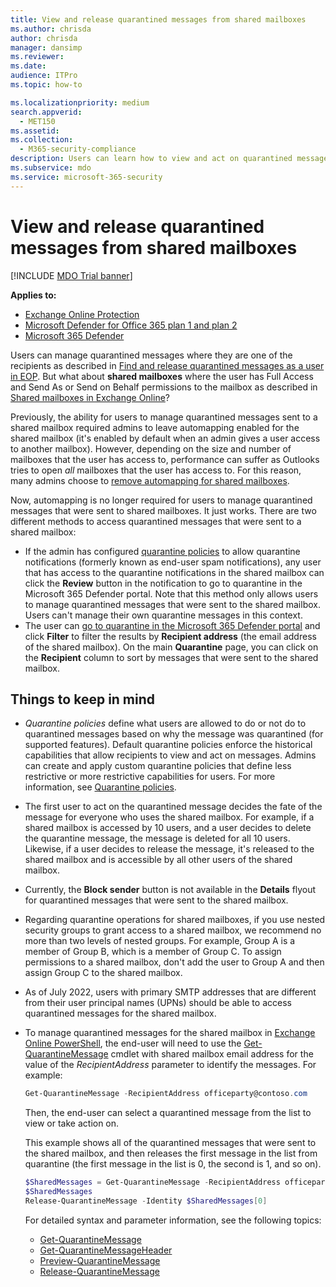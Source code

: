 ```yaml
---
title: View and release quarantined messages from shared mailboxes
ms.author: chrisda
author: chrisda
manager: dansimp
ms.reviewer: 
ms.date: 
audience: ITPro
ms.topic: how-to

ms.localizationpriority: medium
search.appverid: 
  - MET150
ms.assetid: 
ms.collection: 
  - M365-security-compliance
description: Users can learn how to view and act on quarantined messages that were sent to shared mailboxes that they have permissions to.
ms.subservice: mdo
ms.service: microsoft-365-security
---
```


# View and release quarantined messages from shared mailboxes

[!INCLUDE [MDO Trial banner](../includes/mdo-trial-banner.md)]

**Applies to:**
- [Exchange Online Protection](exchange-online-protection-overview.md)
- [Microsoft Defender for Office 365 plan 1 and plan 2](defender-for-office-365.md)
- [Microsoft 365 Defender](../defender/microsoft-365-defender.md)

Users can manage quarantined messages where they are one of the recipients as described in [Find and release quarantined messages as a user in EOP](find-and-release-quarantined-messages-as-a-user.md). But what about **shared mailboxes** where the user has Full Access and Send As or Send on Behalf permissions to the mailbox as described in [Shared mailboxes in Exchange Online](/exchange/collaboration-exo/shared-mailboxes)?

Previously, the ability for users to manage quarantined messages sent to a shared mailbox required admins to leave automapping enabled for the shared mailbox (it's enabled by default when an admin gives a user access to another mailbox). However, depending on the size and number of mailboxes that the user has access to, performance can suffer as Outlooks tries to open _all_ mailboxes that the user has access to. For this reason, many admins choose to [remove automapping for shared mailboxes](/outlook/troubleshoot/profiles-and-accounts/remove-automapping-for-shared-mailbox).

Now, automapping is no longer required for users to manage quarantined messages that were sent to shared mailboxes. It just works. There are two different methods to access quarantined messages that were sent to a shared mailbox:

- If the admin has configured [quarantine policies](quarantine-policies.md) to allow quarantine notifications (formerly known as end-user spam notifications), any user that has access to the quarantine notifications in the shared mailbox can click the **Review** button in the notification to go to quarantine in the Microsoft 365 Defender portal. Note that this method only allows users to manage quarantined messages that were sent to the shared mailbox. Users can't manage their own quarantine messages in this context.
- The user can [go to quarantine in the Microsoft 365 Defender portal](find-and-release-quarantined-messages-as-a-user.md) and click **Filter** to filter the results by **Recipient address** (the email address of the shared mailbox). On the main **Quarantine** page, you can click on the **Recipient** column to sort by messages that were sent to the shared mailbox.

## Things to keep in mind

- _Quarantine policies_ define what users are allowed to do or not do to quarantined messages based on why the message was quarantined (for supported features). Default quarantine policies enforce the historical capabilities that allow recipients to view and act on messages. Admins can create and apply custom quarantine policies that define less restrictive or more restrictive capabilities for users. For more information, see [Quarantine policies](quarantine-policies.md).

- The first user to act on the quarantined message decides the fate of the message for everyone who uses the shared mailbox. For example, if a shared mailbox is accessed by 10 users, and a user decides to delete the quarantine message, the message is deleted for all 10 users. Likewise, if a user decides to release the message, it's released to the shared mailbox and is accessible by all other users of the shared mailbox.

- Currently, the **Block sender** button is not available in the **Details** flyout for quarantined messages that were sent to the shared mailbox.

- Regarding quarantine operations for shared mailboxes, if you use nested security groups to grant access to a shared mailbox, we recommend no more than two levels of nested groups. For example, Group A is a member of Group B, which is a member of Group C. To assign permissions to a shared mailbox, don't add the user to Group A and then assign Group C to the shared mailbox.

- As of July 2022, users with primary SMTP addresses that are different from their user principal names (UPNs) should be able to access quarantined messages for the shared mailbox.

- To manage quarantined messages for the shared mailbox in [Exchange Online PowerShell](/powershell/exchange/connect-to-exchange-online-powershell), the end-user will need to use the [Get-QuarantineMessage](/powershell/module/exchange/get-quarantinemessage) cmdlet with shared mailbox email address for the value of the _RecipientAddress_ parameter to identify the messages. For example:

  ```powershell
  Get-QuarantineMessage -RecipientAddress officeparty@contoso.com
  ```

  Then, the end-user can select a quarantined message from the list to view or take action on.

  This example shows all of the quarantined messages that were sent to the shared mailbox, and then releases the first message in the list from quarantine (the first message in the list is 0, the second is 1, and so on).

  ```powershell
  $SharedMessages = Get-QuarantineMessage -RecipientAddress officeparty@contoso.com | select -ExpandProperty Identity
  $SharedMessages
  Release-QuarantineMessage -Identity $SharedMessages[0]
  ```

  For detailed syntax and parameter information, see the following topics:

  - [Get-QuarantineMessage](/powershell/module/exchange/get-quarantinemessage)
  - [Get-QuarantineMessageHeader](/powershell/module/exchange/get-quarantinemessageheader)
  - [Preview-QuarantineMessage](/powershell/module/exchange/preview-quarantinemessage)
  - [Release-QuarantineMessage](/powershell/module/exchange/release-quarantinemessage)
